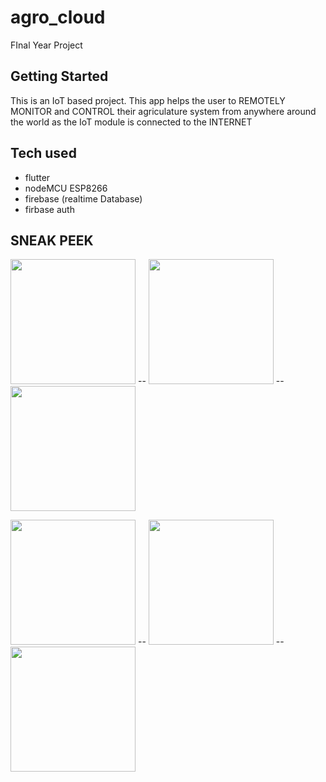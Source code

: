 # agro_cloud

FInal Year Project

## Getting Started

This is an IoT based project. This app helps the user to REMOTELY MONITOR and CONTROL their agriculature system from anywhere around the world
as the IoT module is connected to the INTERNET

## Tech used
- flutter
- nodeMCU ESP8266
- firebase (realtime Database)
- firbase auth


## SNEAK PEEK

<img src="https://user-images.githubusercontent.com/64712526/128555898-06828d9a-5b1e-40a8-9e82-a31d32ad8947.jpg" width="200"> -- <img src="https://user-images.githubusercontent.com/64712526/128556556-1ea74436-3f3f-4d7e-84e5-10750087a733.jpg" width="200"> -- <img src="https://user-images.githubusercontent.com/64712526/128556695-ec2ac417-58d6-484b-95a6-dd2d52b513a1.jpg" width="200"> 


<img src="https://user-images.githubusercontent.com/64712526/128557103-8c7a5f16-63f2-4358-b935-f059d52dbc75.jpg" width="200"> -- <img src="https://user-images.githubusercontent.com/64712526/128556959-7fb19158-909a-4910-ab7f-2695164ea8c2.jpg" width="200"> -- <img src="https://user-images.githubusercontent.com/64712526/128557177-6c518208-82dd-4680-8d42-5f05d8cd9add.jpg" width="200"> 




